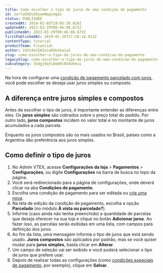 ```yaml
---
title: Como escolher o tipo de juros de uma condição de pagamento
id: 2erloDXDuI6yawWqqcmgIo
status: PUBLISHED
createdAt: 2019-01-02T19:05:30.818Z
updatedAt: 2023-03-29T00:46:08.673Z
publishedAt: 2023-03-29T00:46:08.673Z
firstPublishedAt: 2019-01-25T17:28:18.911Z
contentType: tutorial
productTeam: Financial
author: 245tA425AIeioKAk2eaiwS
slug: como-escolher-o-tipo-de-juros-de-uma-condicao-de-pagamento
legacySlug: como-escolher-o-tipo-de-juros-de-uma-condicao-de-pagamento
subcategory: 3Gdgj9qfu8mO0c0S4Ukmsu
---
```


Na hora de configurar uma [condição de pagamento parcelado com juros](/pt/tutorial/condicoes-de-pagamento#parcelado-com-juros), você pode escolher se deseja usar juros simples ou composto.

## A diferença entre juros simples e compostos
Antes de escolher o tipo de juros, é importante entender as diferenças entre eles. Os __juros simples__ são cobrados sobre o preço total do pedido. Por outro lado, __juros compostos__ incidem no valor total e no montante de juros acumulados a cada parcela.

Enquanto os juros compostos são os mais usados no Brasil, países como a Argentina dão preferência aos juros simples.

## Como definir o tipo de juros
1. No Admin VTEX, acesse **Configurações da loja** > **Pagamentos** > **Configurações**, ou digite **Configurações** na barra de busca no topo da página.
2. Você será redirecionado para a página de configurações, onde deverá clicar na aba __Condições de pagamento__.
3. Escolha uma condição de pagamento para ser editada ou [crie uma nova](/pt/tutorial/condicoes-de-pagamento).
4. Na tela de edição da condição de pagamento, escolha a opção __Parcelado__ (no módulo __À vista ou parcelado?__).
5. Informe (caso ainda não tenha preenchido) a quantidade de parcelas que deseja oferecer na sua loja e clique no botão __Adicionar juros__. Ao fazer isso, as parcelas serão exibidas em uma lista, com campos para definição dos juros. 
6. Ao fim da lista, uma mensagem informa o tipo de juros que está sendo usado. __Juros compostos__ são aplicados por padrão, mas se você quiser mudar para __juros simples__, basta clicar em __Alterar__.
7. Um campo de seleção vai ser exibido e você poderá selecionar o tipo de juros que prefere usar.
8. Depois de realizar todas as configurações (como [condições especiais de pagamento](/pt/tutorial/condicoes-especiais/), por exemplo), clique em __Salvar__.
